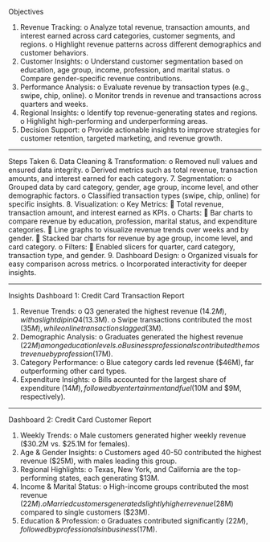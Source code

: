 Objectives
1.	Revenue Tracking:
o	Analyze total revenue, transaction amounts, and interest earned across card categories, customer segments, and regions.
o	Highlight revenue patterns across different demographics and customer behaviors.
2.	Customer Insights:
o	Understand customer segmentation based on education, age group, income, profession, and marital status.
o	Compare gender-specific revenue contributions.
3.	Performance Analysis:
o	Evaluate revenue by transaction types (e.g., swipe, chip, online).
o	Monitor trends in revenue and transactions across quarters and weeks.
4.	Regional Insights:
o	Identify top revenue-generating states and regions.
o	Highlight high-performing and underperforming areas.
5.	Decision Support:
o	Provide actionable insights to improve strategies for customer retention, targeted marketing, and revenue growth.
________________________________________
Steps Taken
6.	Data Cleaning & Transformation:
o	Removed null values and ensured data integrity.
o	Derived metrics such as total revenue, transaction amounts, and interest earned for each category.
7.	Segmentation:
o	Grouped data by card category, gender, age group, income level, and other demographic factors.
o	Classified transaction types (swipe, chip, online) for specific insights.
8.	Visualization:
o	Key Metrics:
	Total revenue, transaction amount, and interest earned as KPIs.
o	Charts:
	Bar charts to compare revenue by education, profession, marital status, and expenditure categories.
	Line graphs to visualize revenue trends over weeks and by gender.
	Stacked bar charts for revenue by age group, income level, and card category.
o	Filters:
	Enabled slicers for quarter, card category, transaction type, and gender.
9.	Dashboard Design:
o	Organized visuals for easy comparison across metrics.
o	Incorporated interactivity for deeper insights.
________________________________________
Insights
Dashboard 1: Credit Card Transaction Report
1.	Revenue Trends:
o	Q3 generated the highest revenue ($14.2M), with a slight dip in Q4 ($13.3M).
o	Swipe transactions contributed the most ($35M), while online transactions lagged ($3M).
2.	Demographic Analysis:
o	Graduates generated the highest revenue ($22M) among education levels.
o	Business professionals contributed the most revenue by profession ($17M).
3.	Category Performance:
o	Blue category cards led revenue ($46M), far outperforming other card types.
4.	Expenditure Insights:
o	Bills accounted for the largest share of expenditure ($14M), followed by entertainment and fuel ($10M and $9M, respectively).
________________________________________
Dashboard 2: Credit Card Customer Report
1.	Weekly Trends:
o	Male customers generated higher weekly revenue ($30.2M vs. $25.1M for females).
2.	Age & Gender Insights:
o	Customers aged 40-50 contributed the highest revenue ($25M), with males leading this group.
3.	Regional Highlights:
o	Texas, New York, and California are the top-performing states, each generating $13M.
4.	Income & Marital Status:
o	High-income groups contributed the most revenue ($22M).
o	Married customers generated slightly higher revenue ($28M) compared to single customers ($23M).
5.	Education & Profession:
o	Graduates contributed significantly ($22M), followed by professionals in business ($17M).


